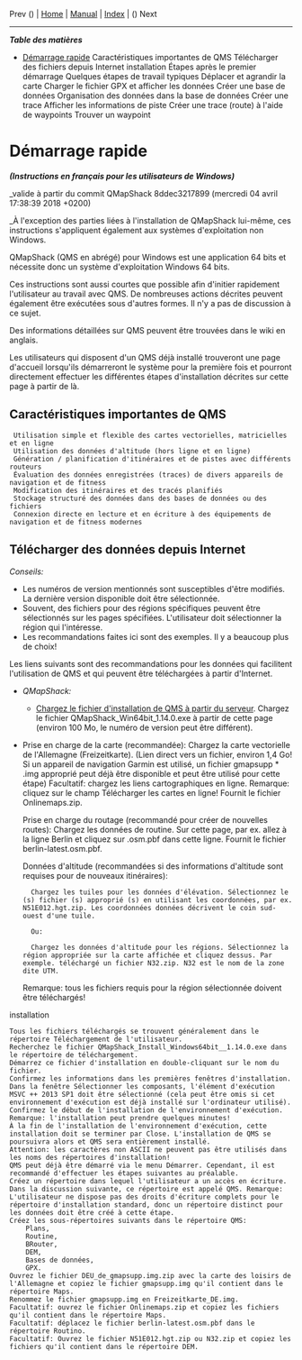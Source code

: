 Prev () | [Home](Home) | [Manual](DocMain) | [Index](AxAdvIndex) | () Next
- - -

***Table des matières***

* [Démarrage rapide](#Démarrage)
         Caractéristiques importantes de QMS
         Télécharger des fichiers depuis Internet
         installation
         Étapes après le premier démarrage
         Quelques étapes de travail typiques
             Déplacer et agrandir la carte
             Charger le fichier GPX et afficher les données
             Créer une base de données
             Organisation des données dans la base de données
             Créer une trace
             Afficher les informations de piste
             Créer une trace (route) à l'aide de waypoints
             Trouver un waypoint
			 
# Démarrage rapide
___(Instructions en français pour les utilisateurs de Windows)___

_valide à partir du commit QMapShack 8ddec3217899 (mercredi 04 avril 17:38:39 2018 +0200)

_À l'exception des parties liées à l'installation de QMapShack lui-même, ces instructions s'appliquent également aux systèmes d'exploitation non Windows.

QMapShack (QMS en abrégé) pour Windows est une application 64 bits et nécessite donc un système d'exploitation Windows 64 bits.

Ces instructions sont aussi courtes que possible afin d'initier rapidement l'utilisateur au travail avec QMS. De nombreuses actions décrites peuvent également être exécutées sous d'autres formes. Il n'y a pas de discussion à ce sujet.

Des informations détaillées sur QMS peuvent être trouvées dans le wiki en anglais.

Les utilisateurs qui disposent d'un QMS déjà installé trouveront une page d'accueil lorsqu'ils démarreront le système pour la première fois et pourront directement effectuer les différentes étapes d'installation décrites sur cette page à partir de là.

## Caractéristiques importantes de QMS

     Utilisation simple et flexible des cartes vectorielles, matricielles et en ligne
     Utilisation des données d'altitude (hors ligne et en ligne)
     Génération / planification d'itinéraires et de pistes avec différents routeurs
     Évaluation des données enregistrées (traces) de divers appareils de navigation et de fitness
     Modification des itinéraires et des tracés planifiés
     Stockage structuré des données dans des bases de données ou des fichiers
     Connexion directe en lecture et en écriture à des équipements de navigation et de fitness modernes
	 
## Télécharger des données depuis Internet

_Conseils:_

* Les numéros de version mentionnés sont susceptibles d'être modifiés. La dernière version disponible doit être sélectionnée.  
* Souvent, des fichiers pour des régions spécifiques peuvent être sélectionnés sur les pages spécifiées. L'utilisateur doit sélectionner la région qui l'intéresse.
* Les recommandations faites ici sont des exemples. Il y a beaucoup plus de choix!

Les liens suivants sont des recommandations pour les données qui facilitent l'utilisation de QMS et qui peuvent être téléchargées à partir d'Internet.

* _QMapShack:_

   * [Chargez le fichier d'installation de QMS à partir du serveur](https://github.com/Maproom/qmapshack/releases "QMS Installationsdatei laden"). Chargez le fichier QMapShack_Win64bit_1.14.0.exe à partir de cette page (environ 100 Mo, le numéro de version peut être différent).

* Prise en charge de la carte (recommandée):
        Chargez la carte vectorielle de l'Allemagne (Freizeitkarte). (Lien direct vers un fichier, environ 1,4 Go! Si un appareil de navigation Garmin est utilisé, un fichier gmapsupp * .img approprié peut déjà être disponible et peut être utilisé pour cette étape)
        Facultatif: chargez les liens cartographiques en ligne. Remarque: cliquez sur le champ Télécharger les cartes en ligne! Fournit le fichier Onlinemaps.zip.

    Prise en charge du routage (recommandé pour créer de nouvelles routes):
        Chargez les données de routine. Sur cette page, par ex. allez à la ligne Berlin et cliquez sur .osm.pbf dans cette ligne. Fournit le fichier berlin-latest.osm.pbf.

    Données d'altitude (recommandées si des informations d'altitude sont requises pour de nouveaux itinéraires):

        Chargez les tuiles pour les données d'élévation. Sélectionnez le (s) fichier (s) approprié (s) en utilisant les coordonnées, par ex. N51E012.hgt.zip. Les coordonnées données décrivent le coin sud-ouest d'une tuile.

        Ou:

        Chargez les données d'altitude pour les régions. Sélectionnez la région appropriée sur la carte affichée et cliquez dessus. Par exemple. téléchargé un fichier N32.zip. N32 est le nom de la zone dite UTM.

    Remarque: tous les fichiers requis pour la région sélectionnée doivent être téléchargés!

installation

    Tous les fichiers téléchargés se trouvent généralement dans le répertoire Téléchargement de l'utilisateur.
    Recherchez le fichier QMapShack_Install_Windows64bit__1.14.0.exe dans le répertoire de téléchargement.
    Démarrez ce fichier d'installation en double-cliquant sur le nom du fichier.
    Confirmez les informations dans les premières fenêtres d'installation.
    Dans la fenêtre Sélectionner les composants, l'élément d'exécution MSVC ++ 2013 SP1 doit être sélectionné (cela peut être omis si cet environnement d'exécution est déjà installé sur l'ordinateur utilisé).
    Confirmez le début de l'installation de l'environnement d'exécution. Remarque: l'installation peut prendre quelques minutes!
    À la fin de l'installation de l'environnement d'exécution, cette installation doit se terminer par Close. L'installation de QMS se poursuivra alors et QMS sera entièrement installé.
    Attention: les caractères non ASCII ne peuvent pas être utilisés dans les noms des répertoires d'installation!
    QMS peut déjà être démarré via le menu Démarrer. Cependant, il est recommandé d'effectuer les étapes suivantes au préalable.
    Créez un répertoire dans lequel l'utilisateur a un accès en écriture. Dans la discussion suivante, ce répertoire est appelé QMS. Remarque: L'utilisateur ne dispose pas des droits d'écriture complets pour le répertoire d'installation standard, donc un répertoire distinct pour les données doit être créé à cette étape.
    Créez les sous-répertoires suivants dans le répertoire QMS:
        Plans,
        Routine,
        BRouter,
        DEM,
        Bases de données,
        GPX.
    Ouvrez le fichier DEU_de_gmapsupp.img.zip avec la carte des loisirs de l'Allemagne et copiez le fichier gmapsupp.img qu'il contient dans le répertoire Maps.
    Renommez le fichier gmapsupp.img en Freizeitkarte_DE.img.
    Facultatif: ouvrez le fichier Onlinemaps.zip et copiez les fichiers qu'il contient dans le répertoire Maps.
    Facultatif: déplacez le fichier berlin-latest.osm.pbf dans le répertoire Routino.
    Facultatif: Ouvrez le fichier N51E012.hgt.zip ou N32.zip et copiez les fichiers qu'il contient dans le répertoire DEM.
